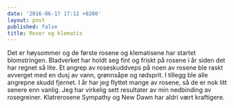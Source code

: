 ```yaml
---
date: '2016-06-17 17:12 +0200'
layout: post
published: false
title: Roser og klematis
---
```


Det er høysommer og de første rosene og klematisene har startet blomstringen. Bladverket har holdt seg fint og friskt på rosene i år siden det har regnet så lite. Et angrep av roseskuddveps på noen av rosene ble raskt avverget med en dusj av vann, grønnsåpe og rødsprit. I tillegg ble alle angrepne skudd fjernet. I år har jeg flyttet mange av rosene, så de er nok litt senere enn vanlig. Jeg har virkelig sett resultater av min nedbinding av rosegreiner. Klatrerosene Sympathy og New Dawn har aldri vært kraftigere. 


